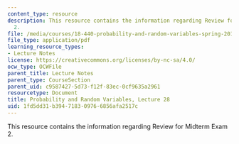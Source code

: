 ```yaml
---
content_type: resource
description: This resource contains the information regarding Review for Midterm Exam
  2.
file: /media/courses/18-440-probability-and-random-variables-spring-2014/1fd5dd31b394718309766856afa2517c_MIT18_440S14_Lecture28.pdf
file_type: application/pdf
learning_resource_types:
- Lecture Notes
license: https://creativecommons.org/licenses/by-nc-sa/4.0/
ocw_type: OCWFile
parent_title: Lecture Notes
parent_type: CourseSection
parent_uid: c9587427-5d73-f12f-83ec-0cf9635a2961
resourcetype: Document
title: Probability and Random Variables, Lecture 28
uid: 1fd5dd31-b394-7183-0976-6856afa2517c
---
```

This resource contains the information regarding Review for Midterm Exam 2.